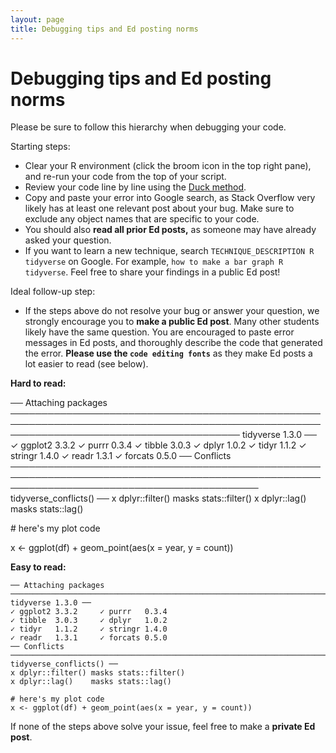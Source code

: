 ```yaml
---
layout: page
title: Debugging tips and Ed posting norms 
---
```


# Debugging tips and Ed posting norms 

Please be sure to follow this hierarchy when debugging your code.

Starting steps:

*   Clear your R environment (click the broom icon in the top right pane), and re-run your code from the top of your script. 
*   Review your code line by line using the [Duck method](https://en.wikipedia.org/wiki/Rubber_duck_debugging#:~:text=In%20software%20engineering%2C%20rubber%20duck,%2Dline%2C%20to%20the%20duck.). 
*   Copy and paste your error into Google search, as Stack Overflow very likely has at least one relevant post about your bug. Make sure to exclude any object names that are specific to your code. 
*   You should also **read all prior Ed posts,** as someone may have already asked your question.
*   If you want to learn a new technique, search `TECHNIQUE_DESCRIPTION R tidyverse` on Google. For example, `how to make a bar graph R tidyverse`. Feel free to share your findings in a public Ed post!

Ideal follow-up step:

*   If the steps above do not resolve your bug or answer your question, we strongly encourage you to **make a public Ed post**. Many other students likely have the same question. You are encouraged to paste error messages in Ed posts, and thoroughly describe the code that generated the error. **Please use the `code editing fonts`** as they make Ed posts a lot easier to read (see below).

**Hard to read:**

── Attaching packages ───────────────────────────────────────────────────────────────────────────────────────────────────────────────────────────────────────── tidyverse 1.3.0 ── ✓ ggplot2 3.3.2 ✓ purrr 0.3.4 ✓ tibble 3.0.3 ✓ dplyr 1.0.2 ✓ tidyr 1.1.2 ✓ stringr 1.4.0 ✓ readr 1.3.1 ✓ forcats 0.5.0 ── Conflicts ──────────────────────────────────────────────────────────────────────────────────────────────────────────────────────────────────────────── tidyverse\_conflicts() ── x dplyr::filter() masks stats::filter() x dplyr::lag() masks stats::lag()

\# here's my plot code

x <- ggplot(df) + geom\_point(aes(x = year, y = count))

**Easy to read:**

```
── Attaching packages ───────────────────────────────────────────────────────────────────────────────────────────────────────────────────────────────────────── tidyverse 1.3.0 ──
✓ ggplot2 3.3.2     ✓ purrr   0.3.4
✓ tibble  3.0.3     ✓ dplyr   1.0.2
✓ tidyr   1.1.2     ✓ stringr 1.4.0
✓ readr   1.3.1     ✓ forcats 0.5.0
── Conflicts ──────────────────────────────────────────────────────────────────────────────────────────────────────────────────────────────────────────── tidyverse_conflicts() ──
x dplyr::filter() masks stats::filter()
x dplyr::lag()    masks stats::lag()

# here's my plot code
x <- ggplot(df) + geom_point(aes(x = year, y = count))
```

If none of the steps above solve your issue, feel free to make a **private Ed post**.